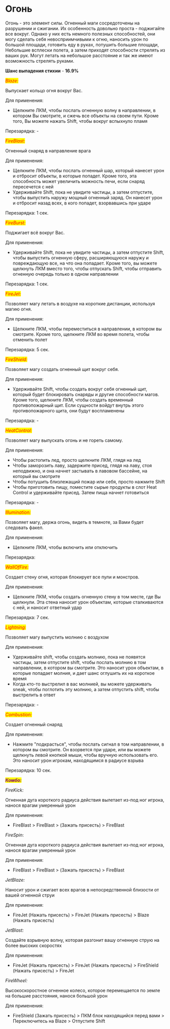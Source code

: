 # Огонь

Огонь - это элемент силы. Огненный маги сосредоточены на разрушении и сжигании. Их особенность довольно проста - поджигайте все вокруг. Однако у них есть немного полезных способностей, они могу сделать себя невосприимчивыми к огню, наносить урон по большой площади, готовить еду в руках, потушить большие площади, Небольшие всплески полета, а затем приходят способности стрелять из ваших рук. Могут летать на небольшое расстояние и так же имеют возможность стрелять руками.

**Шанс выпадения стихии** - **16.9%**

_<mark style="color:red;">Blaze:</mark>_

Выпускает кольцо огня вокруг Вас.

Для применения:

* Щелкните ЛКМ, чтобы послать огненную волну в направлении, в котором Вы смотрите, и сжечь все объекты на своем пути. Кроме того, Вы можете нажать Shift, чтобы вокруг вспыхнуло пламя

Перезарядка: -

_<mark style="color:red;">FireBlast:</mark>_

Огненный снаряд в направление врага

Для применения:

* Щелкните ЛКМ, чтобы послать огненный шар, который нанесет урон и отбросит объекты, в которые попадет. Кроме того, эта способность может увеличить можность печи, если снаряд пересечется с ней
* Удерживайте Shift, пока не увидите частицы, а затем отпустите, чтобы выпустить наружу мощный огненный заряд. Он нанесет урон и отбросит назад всех, в кого попадет, взорвавшись при ударе

Перезарядка: 1 сек.

_<mark style="color:red;">FireBurst:</mark>_

Поджигает всё вокруг Вас.

Для применения:

* Удерживайте Shift, пока не увидите частицы, а затем отпустите Shift, чтобы выпустить огненную сферу, расширяющуюся наружу и повреждающую все, на что она попадает. Кроме того, вы можете щелкнуть ЛКМ вместо того, чтобы отпускать Shift, чтобы отправить огненную очередь только в одном направлении

Перезарядка: 1 сек.

_<mark style="color:red;">FireJet:</mark>_

Позволяет магу летать в воздухе на короткие дистанции, используя магию огня.

Для применения:

* Щелкните ЛКМ, чтобы переместиться в направлении, в котором вы смотрите. Кроме того, щелкните ЛКМ во время полета, чтобы отменить полет

Перезарядка: 5 сек.

_<mark style="color:red;">FireShield:</mark>_

Позволяет магу создать огненный щит вокруг себя.

Для применения:

* Удерживайте Shift, чтобы создать вокруг себя огненный щит, который будет блокировать снаряды и другие способности магов. Кроме того, щелкните ЛКМ, чтобы создать временный противопожарный щит. Если сущности войдут внутрь этого противопожарного щита, они будут воспламенены

Перезарядка: -

_<mark style="color:red;">HeatControl:</mark>_

Позволяет магу выпускать огонь и не гореть самому.

Для применения:

* Чтобы растопить лед, просто щелкните ЛКМ, глядя на лед
* Чтобы заморозить лаву, задержите присед, глядя на лаву, стоя неподвижно, и она начнет застывать в лавовом бассейне, на который вы смотрите
* Чтобы потушить близлежащий пожар или себя, просто нажмите Shift
* Чтобы приготовить пищу, поместите сырые продукты в слот Heat Control и удерживайте присед. Затем пища начнет готовиться

Перезарядка: -

_<mark style="color:red;">Illumination:</mark>_

Позволяет магу, держа огонь, видеть в темноте, за Вами будет следовать факел.

Для применения:

* Щелкните ЛКМ, чтобы включить или отключить

Перезарядка:

_<mark style="color:red;">WallOfFire:</mark>_

Создает стену огня, которая блокирует все пули и монстров.

Для применения:

* Щелкните ЛКМ, чтобы создать огненную стену в том месте, где Вы щелкнули. Эта стена наносит урон объектам, которые сталкиваются с ней, и наносит ответный удар

Перезарядка: 7 сек.

_<mark style="color:red;">Lightning:</mark>_

Позволяет магу выпустить молнию с воздухом

Для применения:

* Удерживайте shift, чтобы создать молнию, пока не появятся частицы, затем отпустите shift, чтобы послать молнию в том направлении, в котором вы смотрите. Это наносит урон объектам, в которые попадает молния, и дает шанс оглушить их на короткое время
* Когда кто-то выстрелил в вас молнией, вы можете удерживать sneak, чтобы поглотить эту молнию, а затем отпустить shift, чтобы выстрелить в ответ

Перезарядка: -

_<mark style="color:red;">Combustion:</mark>_

Создает огненный снаряд

Для применения:

* Нажмите "подкрасться", чтобы послать сигнал в том направлении, в котором вы смотрите. Он взорвется при ударе, или вы можете щелкнуть левой кнопкой мыши, чтобы вручную использовать его. Это наносит урон игрокам, находящимся в радиусе взрыва

Перезарядка: 10 сек.

_<mark style="color:purple;">**Комбо:**</mark>_

_FireKick:_

Огненная дуга короткого радиуса действия вылетает из-под ног игрока, нанося врагам умеренный урон

Для применения:

* FireBlast > FireBlast > (Зажать присесть) > FireBlast

_FireSpin_:

Огненная дуга короткого радиуса действия вылетает из-под ног игрока, нанося врагам умеренный урон

Для применения:

* FireBlast > FireBlast > (Зажать присесть) > FireBlast

_JetBlaze:_

Наносит урон и сжигает всех врагов в непосредственной близости от вашей огненной струи

Для применения:

* FireJet (Нажать присесть) > FireJet (Нажать присесть) > Blaze (Нажать присесть)

_JetBlast:_

Создайте взрывную волну, которая разгонит вашу огненную струю на более высоких скоростях

Для применения:

* FireJet (Нажать присесть) > FireJet (Нажать присесть) > FireShield (Нажать присесть) > FireJet

_FireWheel:_

Высокоскоростное огненное колесо, которое перемещается по земле на большие расстояния, нанося большой урон

Для применения:

* FireShield (Зажать присесть) > ПКМ блок находящийся перед вами > Переключитесь на Blaze > Отпустите Shift
